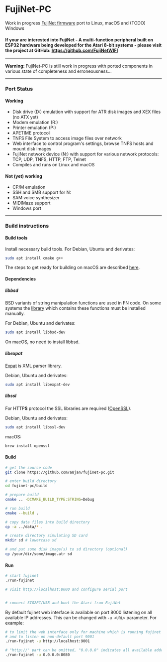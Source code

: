 FujiNet-PC   
=========

Work in progress [FujiNet firmware](https://github.com/FujiNetWIFI/fujinet-platformio) port to Linux, macOS and (TODO) Windows

#### If your are interested into FujiNet - A multi-function peripheral built on ESP32 hardware being developed for the Atari 8-bit systems - please visit the project at GitHub: https://github.com/FujiNetWIFI ####

-------------------------------------------------------------------

**Warning:** FujiNet-PC is still work in progress with ported components in various state of completeness and erroneousness...

-------------------------------------------------------------------

### Port Status

#### Working

- Disk drive (D:) emulation with support for ATR disk images and XEX files (no ATX yet)
- Modem emulation (R:)
- Printer emulation (P:)
- APETIME protocol
- TNFS File System to access image files over network
- Web interface to control program's settings, browse TNFS hosts and mount disk images
- FujiNet network device (N:) with support for various network protocols:
  TCP, UDP, TNFS, HTTP, FTP, Telnet
- Compiles and runs on Linux and macOS

#### Not (yet) working

- CP/M emulation
- SSH and SMB support for N:
- SAM voice synthesizer
- MIDIMaze support
- Windows port

-------------------------------------------------------------------

### Build instructions

#### Build tools

Install necessary build tools. For Debian, Ubuntu and derivates:

```sh
sudo apt install cmake g++
```

The steps to get ready for building on macOS are described [here](macOS.md).

#### Dependencies

##### libbsd

BSD variants of string manipulation functions are used in FN code. On some systems the [library](https://libbsd.freedesktop.org/wiki/) which contains these functions must be installed manually.

For Debian, Ubuntu and derivates:

```sh
sudo apt install libbsd-dev
```

On macOS, no need to install libbsd.


##### libexpat

[Expat](https://libexpat.github.io/) is XML parser library.

Debian, Ubuntu and derivates:

```sh
sudo apt install libexpat-dev
```

<!-- macOS:

```sh
brew install expat
``` -->

##### libssl

For HTTP**S** protocol the SSL libraries are required ([OpenSSL](https://www.openssl.org/)).

Debian, Ubuntu and derivates:

```sh
sudo apt install libssl-dev
```

macOS:

```sh
brew install openssl
```

#### Build


```sh
# get the source code
git clone https://github.com/a8jan/fujinet-pc.git

# enter build directory
cd fujinet-pc/build

# prepare build
cmake .. -DCMAKE_BUILD_TYPE:STRING=Debug

# run build
cmake --build .

# copy data files into build directory
cp -a ../data/* .

# create directory simulating SD card
mkdir sd # lowercase sd

# and put some disk image(s) to sd directory (optional)
cp /your/dir/some/image.atr sd
```

#### Run

```sh
# start fujinet
./run-fujinet

# visit http://localhost:8000 and configure serial port


# connect SIO2PC/USB and boot the Atari from FujiNet
```

By default fujinet web interface is available on port 8000 listening on all available IP addresses. This can be changed with `-u <URL>` parameter. For example:

```sh
# to limit the web interface only for machine which is running fujinet 
# and to listen on non-default port 9001
./run-fujinet -u http://localhost:9001

# "http://" part can be omitted, "0.0.0.0" indicates all available addresses
./run-fujinet -u 0.0.0.0:8080
```
